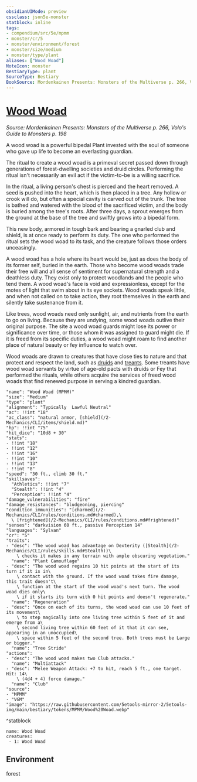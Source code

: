 ```yaml
---
obsidianUIMode: preview
cssclass: json5e-monster
statblock: inline
tags:
- compendium/src/5e/mpmm
- monster/cr/5
- monster/environment/forest
- monster/size/medium
- monster/type/plant
aliases: ["Wood Woad"]
NoteIcon: monster
BestiaryType: plant
SourceType: Bestiary
BookSource: Mordenkainen Presents: Monsters of the Multiverse p. 266, Volo's Guide to Monsters p. 198
---
```

# [Wood Woad](2-Mechanics\CLI\bestiary\plant/wood-woad-mpmm.md)
*Source: Mordenkainen Presents: Monsters of the Multiverse p. 266, Volo's Guide to Monsters p. 198*  

A wood woad is a powerful bipedal Plant invested with the soul of someone who gave up life to become an everlasting guardian.

The ritual to create a wood woad is a primeval secret passed down through generations of forest-dwelling societies and druid circles. Performing the ritual isn't necessarily an evil act if the victim-to-be is a willing sacrifice.

In the ritual, a living person's chest is pierced and the heart removed. A seed is pushed into the heart, which is then placed in a tree. Any hollow or crook will do, but often a special cavity is carved out of the trunk. The tree is bathed and watered with the blood of the sacrificed victim, and the body is buried among the tree's roots. After three days, a sprout emerges from the ground at the base of the tree and swiftly grows into a bipedal form.

This new body, armored in tough bark and bearing a gnarled club and shield, is at once ready to perform its duty. The one who performed the ritual sets the wood woad to its task, and the creature follows those orders unceasingly.

A wood woad has a hole where its heart would be, just as does the body of its former self, buried in the earth. Those who become wood woads trade their free will and all sense of sentiment for supernatural strength and a deathless duty. They exist only to protect woodlands and the people who tend them. A wood woad's face is void and expressionless, except for the motes of light that swim about in its eye sockets. Wood woads speak little, and when not called on to take action, they root themselves in the earth and silently take sustenance from it.

Like trees, wood woads need only sunlight, air, and nutrients from the earth to go on living. Because they are undying, some wood woads outlive their original purpose. The site a wood woad guards might lose its power or significance over time, or those whom it was assigned to guard might die. If it is freed from its specific duties, a wood woad might roam to find another place of natural beauty or fey influence to watch over.

Wood woads are drawn to creatures that have close ties to nature and that protect and respect the land, such as [druids](/2-Mechanics/CLI/bestiary/humanoid/druid.md) and [treants](/2-Mechanics/CLI/bestiary/plant/treant.md). Some treants have wood woad servants by virtue of age-old pacts with druids or Fey that performed the rituals, while others acquire the services of freed wood woads that find renewed purpose in serving a kindred guardian.

```statblock
"name": "Wood Woad (MPMM)"
"size": "Medium"
"type": "plant"
"alignment": "Typically  Lawful Neutral"
"ac": !!int "18"
"ac_class": "natural armor, [shield](/2-Mechanics/CLI/items/shield.md)"
"hp": !!int "75"
"hit_dice": "10d8 + 30"
"stats":
- !!int "18"
- !!int "12"
- !!int "16"
- !!int "10"
- !!int "13"
- !!int "8"
"speed": "30 ft., climb 30 ft."
"skillsaves":
  "Athletics": !!int "7"
  "Stealth": !!int "4"
  "Perception": !!int "4"
"damage_vulnerabilities": "fire"
"damage_resistances": "bludgeoning, piercing"
"condition_immunities": "[charmed](/2-Mechanics/CLI/rules/conditions.md#charmed),\
  \ [frightened](/2-Mechanics/CLI/rules/conditions.md#frightened)"
"senses": "darkvision 60 ft., passive Perception 14"
"languages": "Sylvan"
"cr": "5"
"traits":
- "desc": "The wood woad has advantage on Dexterity ([Stealth](/2-Mechanics/CLI/rules/skills.md#Stealth))\
    \ checks it makes in any terrain with ample obscuring vegetation."
  "name": "Plant Camouflage"
- "desc": "The wood woad regains 10 hit points at the start of its turn if it is in\
    \ contact with the ground. If the wood woad takes fire damage, this trait doesn't\
    \ function at the start of the wood woad's next turn. The wood woad dies only\
    \ if it starts its turn with 0 hit points and doesn't regenerate."
  "name": "Regeneration"
- "desc": "Once on each of its turns, the wood woad can use 10 feet of its movement\
    \ to step magically into one living tree within 5 feet of it and emerge from a\
    \ second living tree within 60 feet of it that it can see, appearing in an unoccupied\
    \ space within 5 feet of the second tree. Both trees must be Large or bigger."
  "name": "Tree Stride"
"actions":
- "desc": "The wood woad makes two Club attacks."
  "name": "Multiattack"
- "desc": "Melee Weapon Attack: +7 to hit, reach 5 ft., one target. Hit: 14\
    \ (4d4 + 4) force damage."
  "name": "Club"
"source":
- "MPMM"
- "VGM"
"image": "https://raw.githubusercontent.com/5etools-mirror-2/5etools-img/main/bestiary/tokens/MPMM/Wood%20Woad.webp"
```
^statblock

```encounter-table
name: Wood Woad
creatures:
 - 1: Wood Woad
```

## Environment

forest